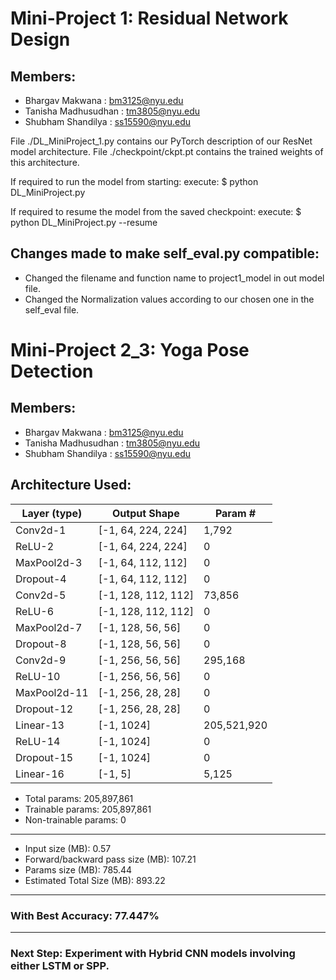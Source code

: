 # Mini-Project 1: Residual Network Design
## Members:
- Bhargav Makwana     : bm3125@nyu.edu
- Tanisha Madhusudhan : tm3805@nyu.edu
- Shubham Shandilya   : ss15590@nyu.edu

File ./DL_MiniProject_1.py contains our PyTorch description of our ResNet model architecture.
File ./checkpoint/ckpt.pt contains the trained weights of this architecture.

If required to run the model from starting:
execute: $ python DL_MiniProject.py

If required to resume the model from the saved checkpoint:
execute: $ python DL_MiniProject.py --resume

## Changes made to make self_eval.py compatible:
- Changed the filename and function name to project1_model in out model file.
- Changed the Normalization values according to our chosen one in the self_eval file.

# Mini-Project 2_3: Yoga Pose Detection
## Members:
- Bhargav Makwana     : bm3125@nyu.edu
- Tanisha Madhusudhan : tm3805@nyu.edu
- Shubham Shandilya   : ss15590@nyu.edu

## Architecture Used:

|        Layer (type)|               Output Shape|         Param #|
|--------------------|---------------------------|------------------|
|            Conv2d-1|         [-1, 64, 224, 224]|           1,792|
|              ReLU-2|         [-1, 64, 224, 224]|               0|
|         MaxPool2d-3|         [-1, 64, 112, 112]|               0|
|           Dropout-4|         [-1, 64, 112, 112]|               0|
|            Conv2d-5|        [-1, 128, 112, 112]|          73,856|
|              ReLU-6|        [-1, 128, 112, 112]|               0|
|         MaxPool2d-7|          [-1, 128, 56, 56]|               0|
|           Dropout-8|          [-1, 128, 56, 56]|               0|
|            Conv2d-9|          [-1, 256, 56, 56]|         295,168|
|             ReLU-10|          [-1, 256, 56, 56]|               0|
|        MaxPool2d-11|          [-1, 256, 28, 28]|               0|
|          Dropout-12|          [-1, 256, 28, 28]|               0|
|           Linear-13|                 [-1, 1024]|     205,521,920|
|             ReLU-14|                 [-1, 1024]|               0|
|          Dropout-15|                 [-1, 1024]|               0|
|           Linear-16|                    [-1, 5]|           5,125|


- Total params: 205,897,861
- Trainable params: 205,897,861
- Non-trainable params: 0
----------------------------------------------------------------
- Input size (MB): 0.57
- Forward/backward pass size (MB): 107.21
- Params size (MB): 785.44
- Estimated Total Size (MB): 893.22
----------------------------------------------------------------
### With Best Accuracy: 77.447%
----------------------------------------------------------------
### Next Step: Experiment with Hybrid CNN models involving either LSTM or SPP.
